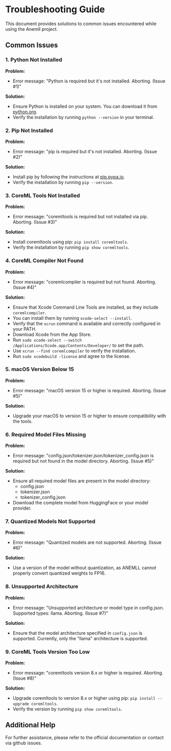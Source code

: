 # Troubleshooting Guide

This document provides solutions to common issues encountered while using the Anemll project.

## Common Issues

### 1. Python Not Installed
**Problem:**
- Error message: "Python is required but it's not installed. Aborting. (Issue #1)"

**Solution:**
- Ensure Python is installed on your system. You can download it from [python.org](https://www.python.org/downloads/).
- Verify the installation by running `python --version` in your terminal.

### 2. Pip Not Installed
**Problem:**
- Error message: "pip is required but it's not installed. Aborting. (Issue #2)"

**Solution:**
- Install pip by following the instructions at [pip.pypa.io](https://pip.pypa.io/en/stable/installation/).
- Verify the installation by running `pip --version`.

### 3. CoreML Tools Not Installed
**Problem:**
- Error message: "coremltools is required but not installed via pip. Aborting. (Issue #3)"

**Solution:**
- Install coremltools using pip: `pip install coremltools`.
- Verify the installation by running `pip show coremltools`.

### 4. CoreML Compiler Not Found
**Problem:**
- Error message: "coremlcompiler is required but not found. Aborting. (Issue #4)"

**Solution:**
- Ensure that Xcode Command Line Tools are installed, as they include `coremlcompiler`.
- You can install them by running `xcode-select --install`.
- Verify that the `xcrun` command is available and correctly configured in your PATH.
- Download Xcode from the App Store.
- Run `sudo xcode-select --switch /Applications/Xcode.app/Contents/Developer/` to set the path.
- Use `xcrun --find coremlcompiler` to verify the installation.
- Run `sudo xcodebuild -license` and agree to the license.

### 5. macOS Version Below 15
**Problem:**
- Error message: "macOS version 15 or higher is required. Aborting. (Issue #5)"

**Solution:**
- Upgrade your macOS to version 15 or higher to ensure compatibility with the tools.

### 6. Required Model Files Missing
**Problem:**
- Error message: "config.json/tokenizer.json/tokenizer_config.json is required but not found in the model directory. Aborting. (Issue #5)"

**Solution:**
- Ensure all required model files are present in the model directory:
  - config.json
  - tokenizer.json
  - tokenizer_config.json
- Download the complete model from HuggingFace or your model provider.

### 7. Quantized Models Not Supported
**Problem:**
- Error message: "Quantized models are not supported. Aborting. (Issue #6)"

**Solution:**
- Use a version of the model without quantization, as ANEMLL cannot properly convert quantized weights to FP16.

### 8. Unsupported Architecture
**Problem:**
- Error message: "Unsupported architecture or model type in config.json. Supported types: llama. Aborting. (Issue #7)"

**Solution:**
- Ensure that the model architecture specified in `config.json` is supported. Currently, only the "llama" architecture is supported.

### 9. CoreML Tools Version Too Low
**Problem:**
- Error message: "coremltools version 8.x or higher is required. Aborting. (Issue #8)"

**Solution:**
- Upgrade coremltools to version 8.x or higher using pip: `pip install --upgrade coremltools`.
- Verify the version by running `pip show coremltools`.

## Additional Help
For further assistance, please refer to the official documentation or contact via github issues. 